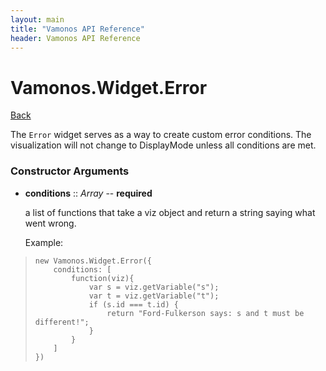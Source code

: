```yaml
---
layout: main
title: "Vamonos API Reference"
header: Vamonos API Reference
---
```



Vamonos.Widget.Error
====================

[Back](index.html)

The `Error` widget serves as a way to create custom error conditions.
The visualization will not change to DisplayMode unless all conditions
are met.


### Constructor Arguments

 * **conditions** :: *Array* -- **required**

    a list of functions that take a viz object and return a string saying what went wrong.

    Example:

>     new Vamonos.Widget.Error({
>         conditions: [
>             function(viz){ 
>                 var s = viz.getVariable("s");
>                 var t = viz.getVariable("t");
>                 if (s.id === t.id) {
>                     return "Ford-Fulkerson says: s and t must be different!";
>                 }
>             }
>         ]
>     })



